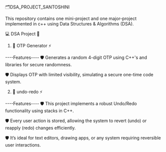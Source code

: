  🗂️DSA_PROJECT_SANTOSHINI

This repository contains one mini-project and one major-project implemented in c++ using Data Structures & Algorithms (DSA).

💻 DSA Project 🎨

1. 🔐 OTP Generator ⚡

 ----Features----
🛡 Generates a random 4-digit OTP using C++'s <cstdlib> and <ctime> libraries for secure randomness.

🛡 Displays OTP with limited visibility, simulating a secure one-time code system.

2. 🔄 undo-redo ⚡

 ----Features----
🛡 This project implements a robust Undo/Redo functionality using stacks in C++.

🛡 Every user action is stored, allowing the system to revert (undo) or reapply (redo) changes efficiently.

🛡 It’s ideal for text editors, drawing apps, or any system requiring reversible user interactions.  
